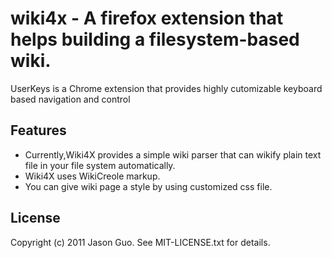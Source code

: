 wiki4x - A firefox extension that helps building a filesystem-based wiki.
========================================

UserKeys is a Chrome extension that provides highly cutomizable keyboard based navigation and control 

Features
--------
 - Currently,Wiki4X provides a simple wiki parser that can wikify plain text file in your file system automatically.
 - Wiki4X uses WikiCreole markup.
 - You can give wiki page a style by using customized css file.


License
-------
Copyright (c) 2011 Jason Guo. See MIT-LICENSE.txt for details.


